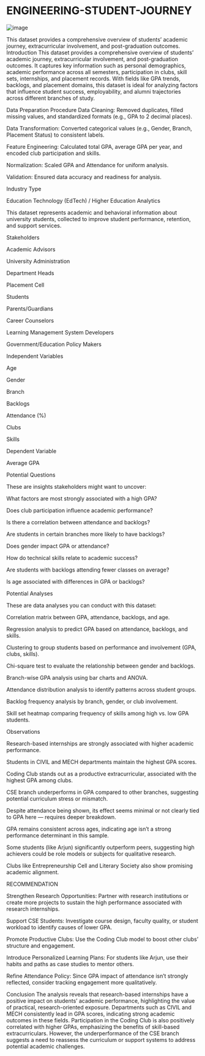 # ENGINEERING-STUDENT-JOURNEY
![image](https://github.com/user-attachments/assets/53f06265-508b-42a8-8ae7-c58390e5acc6)

This dataset provides a comprehensive overview of students’ academic journey, extracurricular involvement, and post-graduation outcomes.
Introduction
This dataset provides a comprehensive overview of students’ academic journey, extracurricular involvement, and post-graduation outcomes. It captures key information such as personal demographics, academic performance across all semesters, participation in clubs, skill sets, internships, and placement records. With fields like GPA trends, backlogs, and placement domains, this dataset is ideal for analyzing factors that influence student success, employability, and alumni trajectories across different branches of study.


Data Preparation Procedure
Data Cleaning: Removed duplicates, filled missing values, and standardized formats (e.g., GPA to 2 decimal places).

Data Transformation: Converted categorical values (e.g., Gender, Branch, Placement Status) to consistent labels.

Feature Engineering: Calculated total GPA, average GPA per year, and encoded club participation and skills.

Normalization: Scaled GPA and Attendance for uniform analysis.

Validation: Ensured data accuracy and readiness for analysis.



Industry Type

Education Technology (EdTech) / Higher Education Analytics

This dataset represents academic and behavioral information about university students, collected to improve student performance, retention, and support services.



Stakeholders

Academic Advisors

University Administration

Department Heads

Placement Cell

Students

Parents/Guardians

Career Counselors

Learning Management System Developers

Government/Education Policy Makers



Independent Variables

Age

Gender

Branch

Backlogs

Attendance (%)

Clubs

Skills

Dependent Variable

Average GPA



Potential Questions

These are insights stakeholders might want to uncover:

What factors are most strongly associated with a high GPA?

Does club participation influence academic performance?

Is there a correlation between attendance and backlogs?

Are students in certain branches more likely to have backlogs?

Does gender impact GPA or attendance?

How do technical skills relate to academic success?

Are students with backlogs attending fewer classes on average?

Is age associated with differences in GPA or backlogs?



Potential Analyses

These are data analyses you can conduct with this dataset:

Correlation matrix between GPA, attendance, backlogs, and age.

Regression analysis to predict GPA based on attendance, backlogs, and skills.

Clustering to group students based on performance and involvement (GPA, clubs, skills).

Chi-square test to evaluate the relationship between gender and backlogs.

Branch-wise GPA analysis using bar charts and ANOVA.

Attendance distribution analysis to identify patterns across student groups.

Backlog frequency analysis by branch, gender, or club involvement.

Skill set heatmap comparing frequency of skills among high vs. low GPA students.



Observations

Research-based internships are strongly associated with higher academic performance.

Students in CIVIL and MECH departments maintain the highest GPA scores.

Coding Club stands out as a productive extracurricular, associated with the highest GPA among clubs.

CSE branch underperforms in GPA compared to other branches, suggesting potential curriculum stress or mismatch.

Despite attendance being shown, its effect seems minimal or not clearly tied to GPA here — requires deeper breakdown.

GPA remains consistent across ages, indicating age isn’t a strong performance determinant in this sample.

Some students (like Arjun) significantly outperform peers, suggesting high achievers could be role models or subjects for qualitative research.

Clubs like Entrepreneurship Cell and Literary Society also show promising academic alignment.



RECOMMENDATION

Strengthen Research Opportunities: Partner with research institutions or create more projects to sustain the high performance associated with research internships.

Support CSE Students: Investigate course design, faculty quality, or student workload to identify causes of lower GPA.

Promote Productive Clubs: Use the Coding Club model to boost other clubs’ structure and engagement.

Introduce Personalized Learning Plans: For students like Arjun, use their habits and paths as case studies to mentor others.

Refine Attendance Policy: Since GPA impact of attendance isn’t strongly reflected, consider tracking engagement more qualitatively.


Conclusion
The analysis reveals that research-based internships have a positive impact on students’ academic performance, highlighting the value of practical, research-oriented exposure. Departments such as CIVIL and MECH consistently lead in GPA scores, indicating strong academic outcomes in these fields. Participation in the Coding Club is also positively correlated with higher GPAs, emphasizing the benefits of skill-based extracurriculars. However, the underperformance of the CSE branch suggests a need to reassess the curriculum or support systems to address potential academic challenges.
